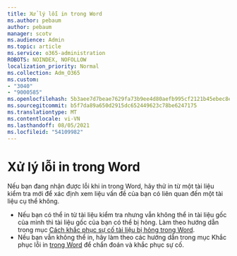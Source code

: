 ```yaml
---
title: Xử lý lỗi in trong Word
ms.author: pebaum
author: pebaum
manager: scotv
ms.audience: Admin
ms.topic: article
ms.service: o365-administration
ROBOTS: NOINDEX, NOFOLLOW
localization_priority: Normal
ms.collection: Adm_O365
ms.custom:
- "3040"
- "9000585"
ms.openlocfilehash: 5b3aee7d7beae7629fa73b9ee4d80aefb995cf2121b45ebec8e224c28c99489e
ms.sourcegitcommit: b5f7da89a650d2915dc652449623c78be6247175
ms.translationtype: MT
ms.contentlocale: vi-VN
ms.lasthandoff: 08/05/2021
ms.locfileid: "54109982"
---
```

# <a name="resolving-print-failures-in-word"></a>Xử lý lỗi in trong Word

Nếu bạn đang nhận được lỗi khi in trong Word, hãy thử in từ một tài liệu kiểm tra mới để xác định xem liệu vấn đề của bạn có liên quan đến một tài liệu cụ thể không.

- Nếu bạn có thể in từ tài liệu kiểm tra nhưng vẫn không thể in tài liệu gốc của mình thì tài liệu gốc của bạn có thể bị hỏng. Làm theo hướng dẫn trong mục [Cách khắc phục sự cố tài liệu bị hỏng trong Word](https://docs.microsoft.com/office/troubleshoot/word/damaged-documents-in-word#update-microsoft-office-and-windows).
- Nếu bạn vẫn không thể in, hãy làm theo các hướng dẫn trong mục Khắc phục lỗi in [trong Word](https://docs.microsoft.com/office/troubleshoot/word/print-failures-in-word) để chẩn đoán và khắc phục sự cố.
